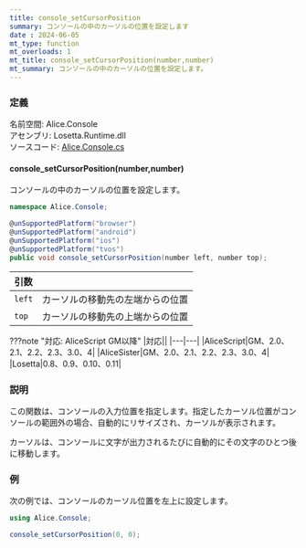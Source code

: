 ```yaml
---
title: console_setCursorPosition
summary: コンソールの中のカーソルの位置を設定します
date : 2024-06-05
mt_type: function
mt_overloads: 1
mt_title: console_setCursorPosition(number,number)
mt_summary: コンソールの中のカーソルの位置を設定します。
---
```


### 定義
名前空間: Alice.Console<br/>
アセンブリ: Losetta.Runtime.dll<br/>
ソースコード: [Alice.Console.cs](https://github.com/WSOFT-Project/Losetta/blob/master/Losetta.Runtime/Alice.Console.cs)

#### console_setCursorPosition(number,number)

コンソールの中のカーソルの位置を設定します。

```cs title="AliceScript"
namespace Alice.Console;

@unSupportedPlatform("browser")
@unSupportedPlatform("android")
@unSupportedPlatform("ios")
@unSupportedPlatform("tvos")
public void console_setCursorPosition(number left, number top);
```

|引数| |
|---|---|
|`left`|カーソルの移動先の左端からの位置|
|`top`|カーソルの移動先の上端からの位置|

???note "対応: AliceScript GM以降"
    |対応||
    |---|---|
    |AliceScript|GM、2.0、2.1、2.2、2.3、3.0、4|
    |AliceSister|GM、2.0、2.1、2.2、2.3、3.0、4|
    |Losetta|0.8、0.9、0.10、0.11|

### 説明

この関数は、コンソールの入力位置を指定します。指定したカーソル位置がコンソールの範囲外の場合、自動的にリサイズされ、カーソルが表示されます。

カーソルは、コンソールに文字が出力されるたびに自動的にその文字のひとつ後に移動します。

### 例
次の例では、コンソールのカーソル位置を左上に設定します。

```cs title="AliceScript"
using Alice.Console;

console_setCursorPosition(0, 0);
```